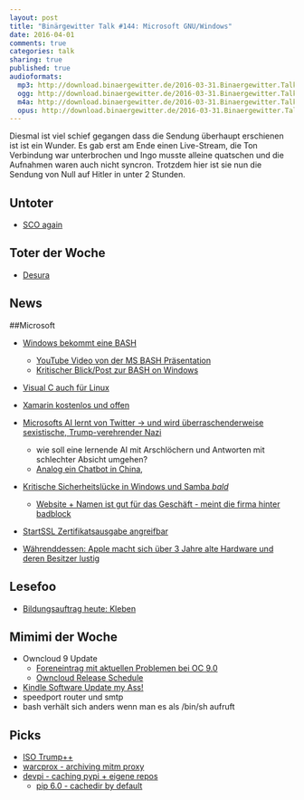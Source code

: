 ```yaml
---
layout: post
title: "Binärgewitter Talk #144: Microsoft GNU/Windows"
date: 2016-04-01
comments: true
categories: talk
sharing: true
published: true
audioformats:
  mp3: http://download.binaergewitter.de/2016-03-31.Binaergewitter.Talk.144.mp3
  ogg: http://download.binaergewitter.de/2016-03-31.Binaergewitter.Talk.144.ogg
  m4a: http://download.binaergewitter.de/2016-03-31.Binaergewitter.Talk.144.m4a
  opus: http://download.binaergewitter.de/2016-03-31.Binaergewitter.Talk.144.opus
---
```


Diesmal ist viel schief gegangen dass die Sendung überhaupt erschienen ist ist ein Wunder. Es gab erst am Ende einen Live-Stream, die Ton Verbindung war unterbrochen und Ingo musste alleine quatschen und die Aufnahmen waren auch nicht syncron. Trotzdem hier ist sie nun die Sendung von Null auf Hitler in unter 2 Stunden.

## Untoter
- [SCO again]( https://linux.slashdot.org/story/16/03/31/0534206/13-year-old-linux-dispute-returns-as-sco-files-new-appeal )

## Toter der Woche
- [Desura]( http://www.pro-linux.de/news/1/23379/spielevertriebsplattform-desura-nicht-mehr-erreichbar.html )

## News

##Microsoft

- [Windows bekommt eine BASH](http://www.heise.de/newsticker/meldung/Microsoft-Build-2016-Windows-10-lernt-Linux-3158427.html )
    * [YouTube Video von der MS BASH Präsentation]( https://www.youtube.com/watch?v=kJGqZHQzNRo )
    * [Kritischer Blick/Post zur BASH on Windows]( http://www.baggerspion.net/2016/03/then-you-win-some-thoughts-on-bash-for.html )
- [Visual C auch für Linux]( http://www.heise.de/newsticker/meldung/Microsoft-Build-2016-Visual-C-jetzt-auch-fuer-Linux-3159540.html )    
- [Xamarin kostenlos und offen]( https://blog.xamarin.com/xamarin-for-all/ )
- [Microsofts AI lernt von Twitter -> und wird überraschenderweise sexistische, Trump-verehrender Nazi](http://www.telegraph.co.uk/technology/2016/03/24/microsofts-teen-girl-ai-turns-into-a-hitler-loving-sex-robot-wit/ )
    - wie soll eine lernende AI mit Arschlöchern und Antworten mit schlechter Absicht umgehen?
    - [Analog ein Chatbot in China](https://www.inverse.com/article/13387-microsoft-s-chinese-chatbot-that-actually-works ), 

- [Kritische Sicherheitslücke in Windows und Samba *bald*]( http://www.pro-linux.de/news/1/23388/samba-warnt-vor-kritischer-sicherheitsl%C3%BCcke.html )
  * [Website + Namen ist gut für das Geschäft - meint die firma hinter badblock]( http://www.csoonline.com/article/3047221/techology-business/company-behind-the-badlock-disclosure-says-pre-patch-hype-is-good-for-business.html?nsdr=true ) 
- [StartSSL Zertifikatsausgabe angreifbar]( http://oalmanna.blogspot.de/2016/03/startssl-domain-validation.html?m=1 )
- [Währenddessen: Apple macht sich über 3 Jahre alte Hardware und deren Besitzer lustig]( https://apple.slashdot.org/story/16/03/23/1549228/that-awkward-moment-when-apple-mocked-good-hardware-and-poor-people )

## Lesefoo
- [Bildungsauftrag heute: Kleben]( http://makezine.com/2016/03/25/dont-glue-anything-without-handy-reference-chart/ )

## Mimimi der Woche
- Owncloud 9 Update
  * [Foreneintrag mit aktuellen Problemen bei OC 9.0](https://forum.owncloud.org/viewtopic.php?f=38&t=33274 )
  * [Owncloud Release Schedule]( https://github.com/owncloud/core/wiki/Maintenance-and-Release-Schedule )
- [Kindle Software Update my Ass!]( http://www.amazon.com/gp/help/customer/display.html?nodeId=200529700 )
- speedport router und smtp
- bash verhält sich anders wenn man es als /bin/sh aufruft

## Picks
- [ISO Trump++]( https://twitter.com/isotrumpp )
- [warcprox - archiving mitm proxy]( https://github.com/internetarchive/warcprox )
- [devpi - caching pypi + eigene repos]( http://doc.devpi.net/latest/ )
  * [pip 6.0 - cachedir by default]( https://pip.pypa.io/en/latest/reference/pip_install/#caching )
